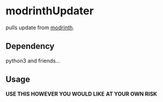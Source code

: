 # modrinthUpdater

pulls update from [modrinth](https://modrinth.com/).

## Dependency

python3 and friends...

## Usage

__USE THIS HOWEVER YOU WOULD LIKE__
__AT YOUR OWN RISK__

